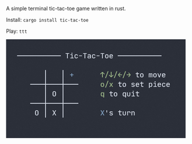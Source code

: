 A simple terminal tic-tac-toe game written in rust.

Install: `cargo install tic-tac-toe`

Play: `ttt`

![](screenshot.png)
